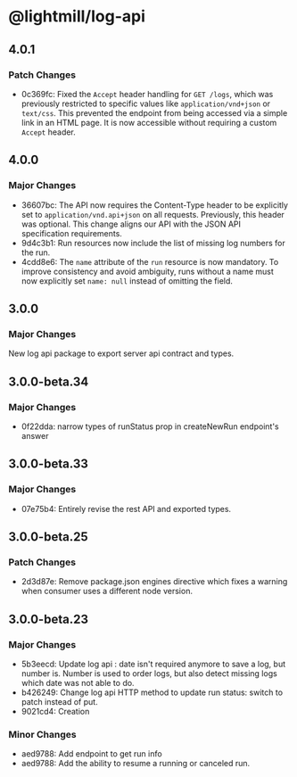 # @lightmill/log-api

## 4.0.1

### Patch Changes

- 0c369fc: Fixed the `Accept` header handling for `GET /logs`, which was previously restricted to specific values like `application/vnd+json` or `text/css`. This prevented the endpoint from being accessed via a simple link in an HTML page. It is now accessible without requiring a custom `Accept` header.

## 4.0.0

### Major Changes

- 36607bc: The API now requires the Content-Type header to be explicitly set to `application/vnd.api+json` on all requests. Previously, this header was optional. This change aligns our API with the JSON API specification requirements.
- 9d4c3b1: Run resources now include the list of missing log numbers for the run.
- 4cdd8e6: The `name` attribute of the `run` resource is now mandatory. To improve consistency and avoid ambiguity, runs without a name must now explicitly set `name: null` instead of omitting the field.

## 3.0.0

### Major Changes

New log api package to export server api contract and types.

## 3.0.0-beta.34

### Major Changes

- 0f22dda: narrow types of runStatus prop in createNewRun endpoint's answer

## 3.0.0-beta.33

### Major Changes

- 07e75b4: Entirely revise the rest API and exported types.

## 3.0.0-beta.25

### Patch Changes

- 2d3d87e: Remove package.json engines directive which fixes a warning when consumer uses a different node version.

## 3.0.0-beta.23

### Major Changes

- 5b3eecd: Update log api : date isn't required anymore to save a log, but number is. Number is used to order logs, but also detect missing logs which date was not able to do.
- b426249: Change log api HTTP method to update run status: switch to patch instead of put.
- 9021cd4: Creation

### Minor Changes

- aed9788: Add endpoint to get run info
- aed9788: Add the ability to resume a running or canceled run.
